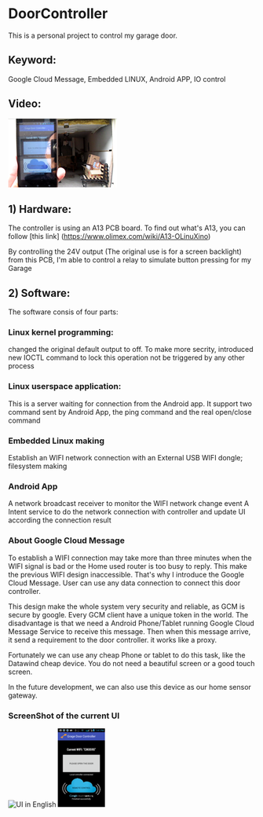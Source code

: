 # DoorController
This is a personal project to control my garage door. 
## Keyword: 
Google Cloud Message, Embedded LINUX, Android APP, IO control 
## Video: 
[![VIDEO](https://github.com/PeishengYE/DoorController/blob/master/docs/Garage_door_testing_0000.png)](https://www.youtube.com/watch?v=-v5WE888Jag)
## 1) Hardware:
The controller is using an A13 PCB board. To find out what's A13, you can follow [this link]
(https://www.olimex.com/wiki/A13-OLinuXino)  

By controlling the  24V output (The original use is for a screen backlight) from this PCB,
I'm able to control a relay to simulate button pressing for my Garage

## 2) Software:
The software consis of four parts: 

### Linux kernel programming: 
   changed the original default output to off. To make more secrity, 
   introduced new IOCTL command to lock this operation not be triggered by any other process 

### Linux userspace application: 
   This is a server waiting for connection from the Android app. It support two command sent by Android App, 
   the ping command and the real open/close command 
   
### Embedded Linux making 
   Establish an WIFI network connection with an External USB WIFI dongle; 
   filesystem making

### Android App
   A network broadcast receiver to monitor the WIFI network change event
   A Intent service to do the network connection with controller and update UI according the connection result


###  About Google Cloud Message 
   To establish a WIFI connection may take more than three minutes when the WIFI signal is bad or the Home used router is too busy to reply.    This make the previous WIFI design inaccessible. That's why I introduce the Google Cloud Message. User can use any data connection to connect this door controller. 
   
   This design make the whole system very security and reliable, as GCM is secure by google.  Every GCM client have a unique token in the world.  The disadvantage is that we need a Android Phone/Tablet running Google Cloud Message Service to receive this message. Then when this message arrive, it send a requirement to the door controller. it works like a proxy.

Fortunately we can use any cheap Phone or tablet to do this task, like the Datawind cheap device. You do not need a beautiful screen or  a good touch screen. 

   In the future development, we can also use this device as our home sensor gateway. 

###  ScreenShot of the current UI 
![UI in English](https://github.com/PeishengYE/DoorController/blob/master/docs/samll/Ui_doorController_003.png)
![UI in Chinese](https://github.com/PeishengYE/DoorController/blob/master/docs/small/Ui_doorController_001.png)

